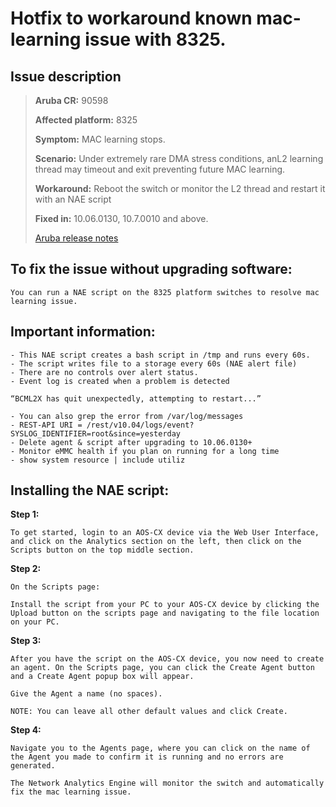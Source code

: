# Hotfix to workaround known mac-learning issue with 8325. 


## Issue description

> **Aruba CR:**          90598
>
> **Affected platform:** 8325
>
>**Symptom:**           MAC learning stops.
>
>**Scenario:**          Under extremely rare DMA stress conditions, anL2 learning thread may timeout and exit preventing future MAC learning.
>
>**Workaround:**        Reboot the switch or monitor the L2 thread and restart it with an NAE script
>
>**Fixed in:**	       10.06.0130, 10.7.0010 and above. 
>
>[Aruba release notes](https://asp.arubanetworks.com/downloads;products=Aruba%20Switches;productSeries=Aruba%208325%20Switch%20Series) 

## To fix the issue without upgrading software:

	You can run a NAE script on the 8325 platform switches to resolve mac learning issue.

## Important information:

	- This NAE script creates a bash script in /tmp and runs every 60s.
	- The script writes file to a storage every 60s (NAE alert file)
	- There are no controls over alert status.
	- Event log is created when a problem is detected
	
	“BCML2X has quit unexpectedly, attempting to restart...”

	- You can also grep the error from /var/log/messages
	- REST-API URI = /rest/v10.04/logs/event?SYSLOG_IDENTIFIER=root&since=yesterday
	- Delete agent & script after upgrading to 10.06.0130+
	- Monitor eMMC health if you plan on running for a long time
	- show system resource | include utiliz

## Installing the NAE script:
 
**Step 1:**
 
	To get started, login to an AOS-CX device via the Web User Interface, and click on the Analytics section on the left, then click on the Scripts button on the top middle section.

**Step 2:** 

	On the Scripts page: 

	Install the script from your PC to your AOS-CX device by clicking the Upload button on the scripts page and navigating to the file location on your PC.

**Step 3:**
 
	After you have the script on the AOS-CX device, you now need to create an agent. On the Scripts page, you can click the Create Agent button and a Create Agent popup box will appear.

	Give the Agent a name (no spaces).

	NOTE: You can leave all other default values and click Create.

**Step 4:** 

	Navigate you to the Agents page, where you can click on the name of the Agent you made to confirm it is running and no errors are generated. 

	The Network Analytics Engine will monitor the switch and automatically fix the mac learning issue. 





